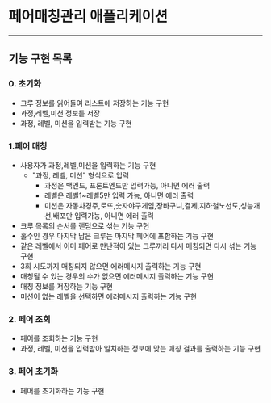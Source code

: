 # 페어매칭관리 애플리케이션

---

## 기능 구현 목록

### 0. 초기화
- 크루 정보를 읽어들여 리스트에 저장하는 기능 구현
- 과정,레벨,미션 정보를 저장
- 과정, 레벨, 미션을 입력받는 기능 구현
### 1.페어 매칭
- 사용자가 과정,레벨,미션을 입력하는 기능 구현
  - "과정, 레벨, 미션" 형식으로 입력
    - 과정은 백엔드, 프론트엔드만 입력가능, 아니면 에러 출력
    - 레벨은 레벨1~레벨5만 입력 가능, 아니면 에러 출력
    - 미션은 자동차경주,로또,숫자야구게임,장바구니,결제,지하철노선도,성능개선,배포만 입력가능, 아니면 에러 출력
- 크루 목록의 순서를 랜덤으로 섞는 기능 구현
- 홀수인 경우 마지막 남은 크루는 마지막 페어에 포함하는 기능 구현
- 같은 레벨에서 이미 페어로 만난적이 있는 크루끼리 다시 매칭되면 다시 섞는 기능 구현
- 3회 시도까지 매칭되지 않으면 에러메시지 출력하는 기능 구현
- 매칭될 수 있는 경우의 수가 없으면 에러메시지 출력하는 기능 구현
- 매칭 정보를 저장하는 기능 구현
- 미션이 없는 레벨을 선택하면 에러메시지 출력하는 기능 구현

### 2. 페어 조회
- 페어를 조회하는 기능 구현
- 과정, 레벨, 미션을 입력받아 일치하는 정보에 맞는 매칭 결과를 출력하는 기능 구현

### 3. 페어 초기화
- 페어를 초기화하는 기능 구현
